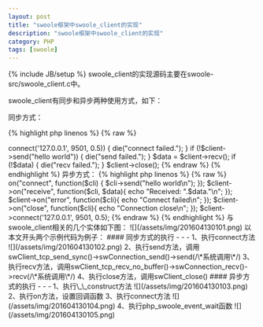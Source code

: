 ```yaml
---
layout: post
title: "swoole框架中swoole_client的实现"
description: "swoole框架中swoole_client的实现"
category: PHP
tags: [swoole]
---
```

{% include JB/setup %}
swoole_client的实现源码主要在swoole-src/swoole_client.c中。

swoole_client有同步和异步两种使用方式，如下：

同步方式：

{% highlight php linenos %}
{% raw %}
<?php
$client = new swoole_client(SWOOLE_SOCK_TCP);
if (!$client->connect('127.0.0.1', 9501, 0.5))
{
    die("connect failed.");
}

if (!$client->send("hello world"))
{
    die("send failed.");
}

$data = $client->recv();
if (!$data)
{
    die("recv failed.");
}

$client->close();
{% endraw %}
{% endhighlight %}

<!--more-->
异步方式：

{% highlight php linenos %}
{% raw %}
<?php
$client = new swoole_client(SWOOLE_SOCK_TCP, SWOOLE_SOCK_ASYNC);

$client->on("connect", function($cli) {
    $cli->send("hello world\n");
});
$client->on("receive", function($cli, $data){
    echo "Received: ".$data."\n";
});
$client->on("error", function($cli){
    echo "Connect failed\n";
});
$client->on("close", function($cli){
    echo "Connection close\n";
});

$client->connect('127.0.0.1', 9501, 0.5);
{% endraw %}
{% endhighlight %}

与swoole_client相关的几个实体如下图：
![](/assets/img/201604130101.png)

以本文开头两个示例代码为例子：

#### 同步方式的执行
- - -
1、执行connect方法

![](/assets/img/201604130102.png)

2、执行send方法，调用swClient_tcp_send_sync()->swConnection_send()->send(/\*系统调用\*/)

3、执行recv方法，调用swClient_tcp_recv_no_buffer()->swConnection_recv()->recv(/\*系统调用\*/)

4、执行close方法，调用swClient_close()

#### 异步方式的执行
- - -
1、执行\_\_construct方法

![](/assets/img/201604130103.png)

2、执行on方法，设置回调函数

3、执行connect方法

![](/assets/img/201604130104.png)

4、执行php_swoole_event_wait函数

![](/assets/img/201604130105.png)